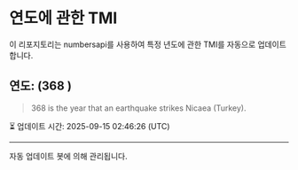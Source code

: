 
# 연도에 관한 TMI

이 리포지토리는 numbersapi를 사용하여 특정 년도에 관한 TMI를 자동으로 업데이트합니다.

## 연도: (368 )
> 368 is the year that an earthquake strikes Nicaea (Turkey).

⏳ 업데이트 시간: 2025-09-15 02:46:26 (UTC)

---
자동 업데이트 봇에 의해 관리됩니다.
